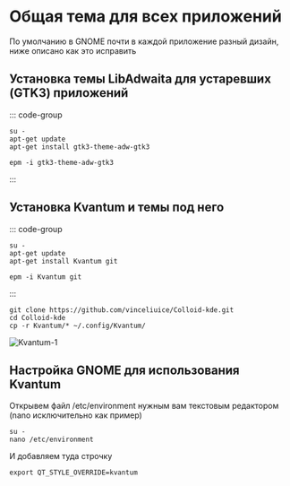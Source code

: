 # Общая тема для всех приложений

По умолчанию в GNOME почти в каждой приложение разный дизайн, ниже описано как это исправить

## Установка темы LibAdwaita для устаревших (GTK3) приложений

::: code-group
```shell[apt-get]
su -
apt-get update
apt-get install gtk3-theme-adw-gtk3
```
```shell[epm]
epm -i gtk3-theme-adw-gtk3
```
:::

## Установка Kvantum и темы под него

::: code-group
```shell[apt-get]
su -
apt-get update
apt-get install Kvantum git
```
```shell[epm]
epm -i Kvantum git
```
:::

```shell
git clone https://github.com/vinceliuice/Colloid-kde.git
cd Colloid-kde
cp -r Kvantum/* ~/.config/Kvantum/
```

![Kvantum-1](/Kvantum/Kvantum-1.png)

## Настройка GNOME для использования Kvantum

Открывем файл /etc/environment нужным вам текстовым редактором (nano исключительно как пример)

```shell
su -
nano /etc/environment
```

И добавляем туда строчку

```shell
export QT_STYLE_OVERRIDE=kvantum
```
